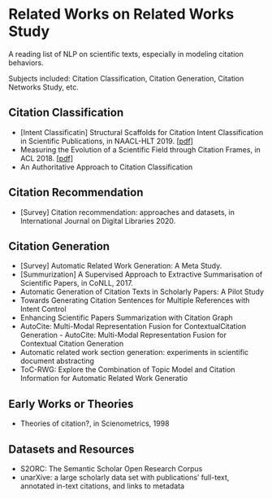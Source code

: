 # Related Works on Related Works Study
A reading list of NLP on scientific texts, especially in modeling citation behaviors.

Subjects included: Citation Classification, Citation Generation, Citation Networks Study, etc.

## Citation Classification
- [Intent Classificatin] Structural Scaffolds for Citation Intent Classification in Scientific Publications, in NAACL-HLT 2019. [\[pdf\]](https://arxiv.org/pdf/1904.01608)
- Measuring the Evolution of a Scientific Field through Citation Frames, in ACL 2018. [\[pdf\]](https://direct.mit.edu/tacl/article-pdf/doi/10.1162/tacl_a_00028/1567626/tacl_a_00028.pdf)
- An Authoritative Approach to Citation Classification



## Citation Recommendation
- [Survey] Citation recommendation: approaches and datasets, in International Journal on Digital Libraries 2020.


## Citation Generation

- [Survey] Automatic Related Work Generation: A Meta Study.
- [Summurization] A Supervised Approach to Extractive Summarisation of Scientific Papers, in CoNLL, 2017.
- Automatic Generation of Citation Texts in Scholarly Papers: A Pilot Study
- Towards Generating Citation Sentences for Multiple References with Intent Control
- Enhancing Scientific Papers Summarization with Citation Graph
- AutoCite: Multi-Modal Representation Fusion for ContextualCitation Generation - AutoCite: Multi-Modal Representation Fusion for Contextual Citation Generation
- Automatic related work section generation: experiments in scientific document abstracting
- ToC-RWG: Explore the Combination of Topic Model and Citation Information for Automatic Related Work Generatio



## Early Works or Theories

- Theories of citation?, in Scienometrics, 1998

## Datasets and Resources

- S2ORC: The Semantic Scholar Open Research Corpus
- unarXive: a large scholarly data set with publications’ full-text, annotated in-text citations, and links to metadata
